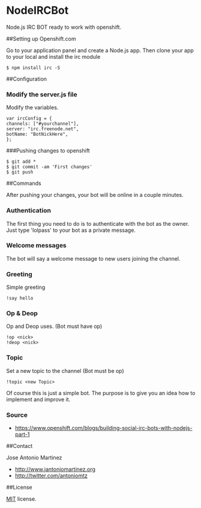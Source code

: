  NodeIRCBot
==========

Node.js IRC BOT ready to work with openshift.

##Setting up Openshift.com

Go to your application panel and create a Node.js app. Then clone your app to your local and install
the irc module
	
	$ npm install irc -S


##Configuration

### Modify the server.js file

Modify the variables. 

	var ircConfig = {
	channels: ["#yourchannel"],
	server: "irc.freenode.net",
	botName: "BotNickHere",	
	};
	
###Pushing changes to openshift

	$ git add *
	$ git commit -am 'First changes'
	$ git push 
	
##Commands

After pushing your changes, your bot will be online in a couple minutes.

### Authentication
The first thing you need to do is to authenticate with the bot as the owner. Just type 'lolpass' to your bot as a private message.

### Welcome messages
The bot will say a welcome message to new users joining the channel.

### Greeting
Simple greeting

	!say hello	

### Op & Deop
Op and Deop uses. (Bot must have op)

	!op <nick>
	!deop <nick>

### Topic
Set a new topic to the channel (Bot must be op)

	!topic <new Topic>
	
Of course this is just a simple bot. The purpose is to give you an idea how to implement and improve it.

### Source

- https://www.openshift.com/blogs/building-social-irc-bots-with-nodejs-part-1
	
##Contact

Jose Antonio Martinez
	
- http://www.jantoniomartinez.org
- http://twitter.com/antoniomtz

##License

[MIT](http://opensource.org/licenses/MIT) license.



	
	



	

